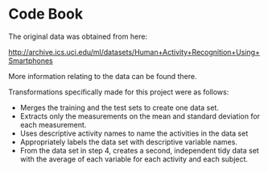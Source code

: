 # Code Book

The original data was obtained from here:

http://archive.ics.uci.edu/ml/datasets/Human+Activity+Recognition+Using+Smartphones 

More information relating to the data can be found there.

Transformations specifically made for this project were as follows:
- Merges the training and the test sets to create one data set.
- Extracts only the measurements on the mean and standard deviation for each measurement. 
- Uses descriptive activity names to name the activities in the data set
- Appropriately labels the data set with descriptive variable names. 
- From the data set in step 4, creates a second, independent tidy data set with the average of each variable for each activity and each subject.
